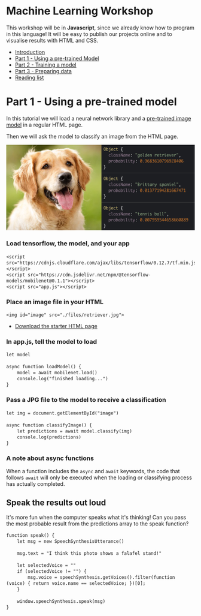 # Machine Learning Workshop

This workshop will be in **Javascript**, since we already know how to program in this language! It will be easy to publish our projects online and to visualise results with HTML and CSS.

- [Introduction](./introduction.md)
- [Part 1 - Using a pre-trained Model](./workshop1.md)
- [Part 2 - Training a model](./workshop2.md)
- [Part 3 - Preparing data](./workshop3.md)
- [Reading list](../README.md)

# Part 1 - Using a pre-trained model

In this tutorial we will load a neural network library and a [pre-trained image model](https://github.com/tensorflow/models/tree/master/research/slim#pre-trained-models) in a regular HTML page.

Then we will ask the model to classify an image from the HTML page.

![retriever](../images/retriever.png)

### Load tensorflow, the model, and your app

```
<script src="https://cdnjs.cloudflare.com/ajax/libs/tensorflow/0.12.7/tf.min.js"></script>
<script src="https://cdn.jsdelivr.net/npm/@tensorflow-models/mobilenet@0.1.1"></script>
<script src="app.js"></script>
```

### Place an image file in your HTML

```
<img id="image" src="./files/retriever.jpg">
```

- [Download the starter HTML page](./files/workshop1.html)

### In app.js, tell the model to load

```
let model

async function loadModel() {
    model = await mobilenet.load()
    console.log("finished loading...")
}
```

### Pass a JPG file to the model to receive a classification

```
let img = document.getElementById("image")

async function classifyImage() {
    let predictions = await model.classify(img)
    console.log(predictions)
}
```

### A note about async functions

When a function includes the `async` and `await` keywords, the code that follows `await` will only be executed when the loading or classifying process has actually completed.

## Speak the results out loud

It's more fun when the computer speaks what it's thinking! Can you pass the most probable result from the predictions array to the speak function?

```
function speak() {
    let msg = new SpeechSynthesisUtterance()

    msg.text = "I think this photo shows a falafel stand!"

    let selectedVoice = ""
    if (selectedVoice != "") {
        msg.voice = speechSynthesis.getVoices().filter(function (voice) { return voice.name == selectedVoice; })[0];
    }

    window.speechSynthesis.speak(msg)
}
```